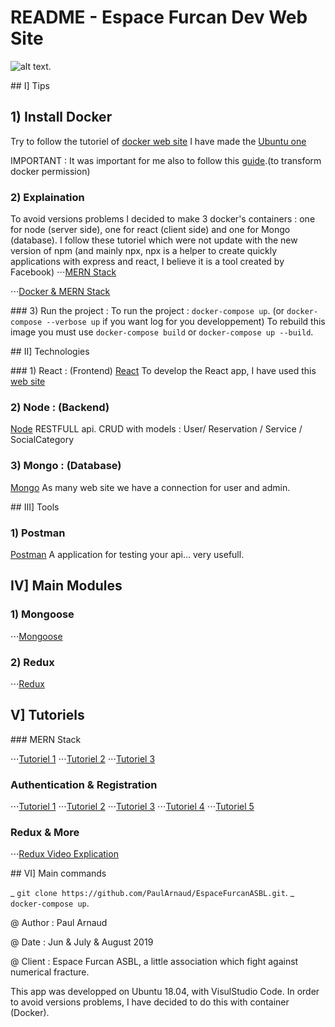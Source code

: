 # README - Espace Furcan Dev Web Site

![alt text](http://www.espacefurcan.be/img/logo-footer.png).

## I] Tips

## 1) Install Docker

Try to follow the tutoriel of [docker web site](https://docs.docker.com/install)
I have made the [Ubuntu one](https://docs.docker.com/install/linux/docker-ce/ubuntu/)

IMPORTANT : It was important for me also to follow this [guide](https://docs.docker.com/install/linux/linux-postinstall/).(to transform docker permission)

### 2) Explaination

To avoid versions problems I decided to make 3 docker's containers : one for node (server side), one for react (client side) and one for Mongo (database).
I follow these tutoriel which were not update with the new version of npm (and mainly npx, npx is a helper to create quickly applications with express and react, I believe it is a tool created by Facebook)
⋅⋅⋅[MERN Stack](https://medium.com/free-code-camp/create-a-react-frontend-a-node-express-backend-and-connect-them-together-c5798926047c)

⋅⋅⋅[Docker & MERN Stack](https://www.freecodecamp.org/news/create-a-fullstack-react-express-mongodb-app-using-docker-c3e3e21c4074/)

### 3) Run the project :
To run the project : `docker-compose up`.
(or `docker-compose --verbose up` if you want log for you developpement)
To rebuild this image you must use `docker-compose build` or `docker-compose up --build`.

## II] Technologies

### 1) React : (Frontend)
[React](https://reactjs.org)
To develop the React app, I have used this [web site](https://facebook.github.io/create-react-app/docs/getting-started)

### 2) Node : (Backend)

[Node](https://nodejs.org)
RESTFULL api.
CRUD with models : User/ Reservation / Service / SocialCategory

### 3) Mongo : (Database)

[Mongo](https://www.mongodb.com/)
As many web site we have a connection for user and admin.

## III] Tools

### 1) Postman

[Postman](https://www.getpostman.com/)
A application for testing your api... very usefull.

## IV] Main Modules

### 1) Mongoose

⋅⋅⋅[Mongoose](https://mongoosejs.com)

### 2) Redux

⋅⋅⋅[Redux](https://redux.js.org/)

## V] Tutoriels

### MERN Stack

⋅⋅⋅[Tutoriel 1](https://medium.com/@axel.marciano/votre-premi%C3%A8re-application-en-react-node-express-mongodb-5ab0dc531091)
⋅⋅⋅[Tutoriel 2](https://www.freecodecamp.org/news/create-a-fullstack-react-express-mongodb-app-using-docker-c3e3e21c4074/)
⋅⋅⋅[Tutoriel 3](https://medium.com/free-code-camp/create-a-react-frontend-a-node-express-backend-and-connect-them-together-c5798926047c)

### Authentication & Registration

⋅⋅⋅[Tutoriel 1](https://medium.com/@faizanv/authentication-for-your-react-and-express-application-w-json-web-tokens-923515826e0)
⋅⋅⋅[Tutoriel 2](https://www.youtube.com/watch?v=6FOq4cUdH8k)
⋅⋅⋅[Tutoriel 3](https://blog.bitsrc.io/build-a-login-auth-app-with-mern-stack-part-1-c405048e3669)
⋅⋅⋅[Tutoriel 4](https://blog.bitsrc.io/build-a-login-auth-app-with-mern-stack-part-2-frontend-6eac4e38ee82)
⋅⋅⋅[Tutoriel 5](https://blog.bitsrc.io/build-a-login-auth-app-with-the-mern-stack-part-3-react-components-88190f8db718)

### Redux & More

⋅⋅⋅[Redux Video Explication](https://www.youtube.com/watch?v=93p3LxR9xfM&feature=youtu.be&source=post_page---------------------------)

## VI] Main commands

_ `git clone https://github.com/PaulArnaud/EspaceFurcanASBL.git`.
_ `docker-compose up`.

@ Author : Paul Arnaud

@ Date : Jun & July & August 2019

@ Client : Espace Furcan ASBL, a little association which fight against numerical fracture.

This app was developped on Ubuntu 18.04, with VisulStudio Code.
In order to avoid versions problems, I have decided to do this with container (Docker).

